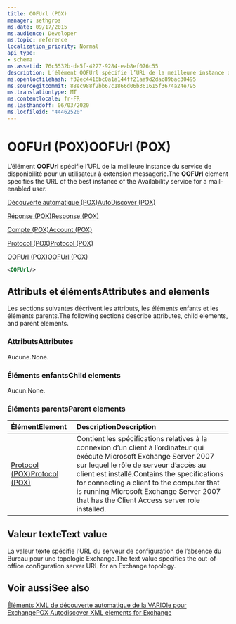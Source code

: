 ```yaml
---
title: OOFUrl (POX)
manager: sethgros
ms.date: 09/17/2015
ms.audience: Developer
ms.topic: reference
localization_priority: Normal
api_type:
- schema
ms.assetid: 76c5532b-de5f-4227-9284-eab8ef076c55
description: L’élément OOFUrl spécifie l’URL de la meilleure instance du service de disponibilité pour un utilisateur à extension messagerie.
ms.openlocfilehash: f32ec4416bc0a1a144ff21aa9d2dac89bac30495
ms.sourcegitcommit: 88ec988f2bb67c1866d06b361615f3674a24e795
ms.translationtype: MT
ms.contentlocale: fr-FR
ms.lasthandoff: 06/03/2020
ms.locfileid: "44462520"
---
```

# <a name="oofurl-pox"></a><span data-ttu-id="f318b-103">OOFUrl (POX)</span><span class="sxs-lookup"><span data-stu-id="f318b-103">OOFUrl (POX)</span></span>

<span data-ttu-id="f318b-104">L’élément **OOFUrl** spécifie l’URL de la meilleure instance du service de disponibilité pour un utilisateur à extension messagerie.</span><span class="sxs-lookup"><span data-stu-id="f318b-104">The **OOFUrl** element specifies the URL of the best instance of the Availability service for a mail-enabled user.</span></span> 
  
[<span data-ttu-id="f318b-105">Découverte automatique (POX)</span><span class="sxs-lookup"><span data-stu-id="f318b-105">AutoDiscover (POX)</span></span>](autodiscover-pox.md)
  
[<span data-ttu-id="f318b-106">Réponse (POX)</span><span class="sxs-lookup"><span data-stu-id="f318b-106">Response (POX)</span></span>](response-pox.md)
  
[<span data-ttu-id="f318b-107">Compte (POX)</span><span class="sxs-lookup"><span data-stu-id="f318b-107">Account (POX)</span></span>](account-pox.md)
  
[<span data-ttu-id="f318b-108">Protocol (POX)</span><span class="sxs-lookup"><span data-stu-id="f318b-108">Protocol (POX)</span></span>](protocol-pox.md)
  
[<span data-ttu-id="f318b-109">OOFUrl (POX)</span><span class="sxs-lookup"><span data-stu-id="f318b-109">OOFUrl (POX)</span></span>](oofurl-pox.md)
  
```xml
<OOFUrl/>
```

## <a name="attributes-and-elements"></a><span data-ttu-id="f318b-110">Attributs et éléments</span><span class="sxs-lookup"><span data-stu-id="f318b-110">Attributes and elements</span></span>

<span data-ttu-id="f318b-111">Les sections suivantes décrivent les attributs, les éléments enfants et les éléments parents.</span><span class="sxs-lookup"><span data-stu-id="f318b-111">The following sections describe attributes, child elements, and parent elements.</span></span>
  
### <a name="attributes"></a><span data-ttu-id="f318b-112">Attributs</span><span class="sxs-lookup"><span data-stu-id="f318b-112">Attributes</span></span>

<span data-ttu-id="f318b-113">Aucune.</span><span class="sxs-lookup"><span data-stu-id="f318b-113">None.</span></span>
  
### <a name="child-elements"></a><span data-ttu-id="f318b-114">Éléments enfants</span><span class="sxs-lookup"><span data-stu-id="f318b-114">Child elements</span></span>

<span data-ttu-id="f318b-115">Aucun.</span><span class="sxs-lookup"><span data-stu-id="f318b-115">None.</span></span>
  
### <a name="parent-elements"></a><span data-ttu-id="f318b-116">Éléments parents</span><span class="sxs-lookup"><span data-stu-id="f318b-116">Parent elements</span></span>

|<span data-ttu-id="f318b-117">**Élément**</span><span class="sxs-lookup"><span data-stu-id="f318b-117">**Element**</span></span>|<span data-ttu-id="f318b-118">**Description**</span><span class="sxs-lookup"><span data-stu-id="f318b-118">**Description**</span></span>|
|:-----|:-----|
|[<span data-ttu-id="f318b-119">Protocol (POX)</span><span class="sxs-lookup"><span data-stu-id="f318b-119">Protocol (POX)</span></span>](protocol-pox.md) <br/> |<span data-ttu-id="f318b-120">Contient les spécifications relatives à la connexion d’un client à l’ordinateur qui exécute Microsoft Exchange Server 2007 sur lequel le rôle de serveur d’accès au client est installé.</span><span class="sxs-lookup"><span data-stu-id="f318b-120">Contains the specifications for connecting a client to the computer that is running Microsoft Exchange Server 2007 that has the Client Access server role installed.</span></span>  <br/> |
   
## <a name="text-value"></a><span data-ttu-id="f318b-121">Valeur texte</span><span class="sxs-lookup"><span data-stu-id="f318b-121">Text value</span></span>

<span data-ttu-id="f318b-122">La valeur texte spécifie l’URL du serveur de configuration de l’absence du Bureau pour une topologie Exchange.</span><span class="sxs-lookup"><span data-stu-id="f318b-122">The text value specifies the out-of-office configuration server URL for an Exchange topology.</span></span>
  
## <a name="see-also"></a><span data-ttu-id="f318b-123">Voir aussi</span><span class="sxs-lookup"><span data-stu-id="f318b-123">See also</span></span>



[<span data-ttu-id="f318b-124">Éléments XML de découverte automatique de la VARIOle pour Exchange</span><span class="sxs-lookup"><span data-stu-id="f318b-124">POX Autodiscover XML elements for Exchange</span></span>](pox-autodiscover-xml-elements-for-exchange.md)

